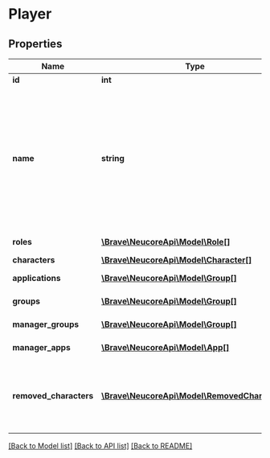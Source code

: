 # Player

## Properties
Name | Type | Description | Notes
------------ | ------------- | ------------- | -------------
**id** | **int** |  | 
**name** | **string** | A name for the player.  This is the EVE character name of the current main character or of the last main character if there is currently none. | 
**roles** | [**\Brave\NeucoreApi\Model\Role[]**](Role.md) | Roles for authorization. | [optional] 
**characters** | [**\Brave\NeucoreApi\Model\Character[]**](Character.md) |  | [optional] 
**applications** | [**\Brave\NeucoreApi\Model\Group[]**](Group.md) | Group applications. | [optional] 
**groups** | [**\Brave\NeucoreApi\Model\Group[]**](Group.md) | Group membership. | [optional] 
**manager_groups** | [**\Brave\NeucoreApi\Model\Group[]**](Group.md) | Manager of groups. | [optional] 
**manager_apps** | [**\Brave\NeucoreApi\Model\App[]**](App.md) | Manager of apps. | [optional] 
**removed_characters** | [**\Brave\NeucoreApi\Model\RemovedCharacter[]**](RemovedCharacter.md) | Characters that were removed from a player (API: not included by default). | [optional] 

[[Back to Model list]](../README.md#documentation-for-models) [[Back to API list]](../README.md#documentation-for-api-endpoints) [[Back to README]](../README.md)


